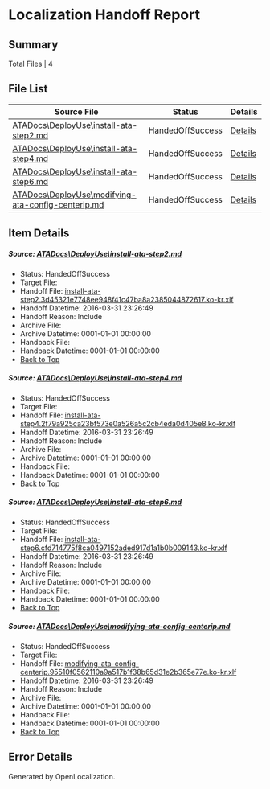 # <a name='report-top'></a> Localization Handoff Report

## Summary
 Total Files | 4

## File List
 Source File | Status | Details 
 ----------- | ------ | ------- 
 [ATADocs\DeployUse\install-ata-step2.md](https://github.com/Microsoft/ATADocs-pr/blob/52ab0691ed1997c76d7411d7a45393efa6b0518c/ATADocs/DeployUse/install-ata-step2.md) | HandedOffSuccess | [Details](#3ddbf8a1b6181c1c1b97e6faf9ee815d7edced2712)
 [ATADocs\DeployUse\install-ata-step4.md](https://github.com/Microsoft/ATADocs-pr/blob/52ab0691ed1997c76d7411d7a45393efa6b0518c/ATADocs/DeployUse/install-ata-step4.md) | HandedOffSuccess | [Details](#6170140efb5bff068840f72838a8b248f8e42ae114)
 [ATADocs\DeployUse\install-ata-step6.md](https://github.com/Microsoft/ATADocs-pr/blob/52ab0691ed1997c76d7411d7a45393efa6b0518c/ATADocs/DeployUse/install-ata-step6.md) | HandedOffSuccess | [Details](#417943115718148fea9f61b06b7962c9a355dce016)
 [ATADocs\DeployUse\modifying-ata-config-centerip.md](https://github.com/Microsoft/ATADocs-pr/blob/52ab0691ed1997c76d7411d7a45393efa6b0518c/ATADocs/DeployUse/modifying-ata-config-centerip.md) | HandedOffSuccess | [Details](#f02c908e012c294973ef05971b13d3fec189e30848)

## Item Details
##### <a name='3ddbf8a1b6181c1c1b97e6faf9ee815d7edced2712'></a> Source: [ATADocs\DeployUse\install-ata-step2.md](https://github.com/Microsoft/ATADocs-pr/blob/52ab0691ed1997c76d7411d7a45393efa6b0518c/ATADocs/DeployUse/install-ata-step2.md)
* Status: HandedOffSuccess
* Target File: 
* Handoff File: [install-ata-step2.3d45321e7748ee948f41c47ba8a2385044872617.ko-kr.xlf](https://github.com/Microsoft/EM.handoff/blob/723c48ca7401565ec7b2d6aed191e0917678a724/ol-handoff/Microsoft/ATADocs-pr.ko-kr/master/install-ata-step2.3d45321e7748ee948f41c47ba8a2385044872617.ko-kr.xlf)
* Handoff Datetime: 2016-03-31 23:26:49
* Handoff Reason: Include
* Archive File: 
* Archive Datetime: 0001-01-01 00:00:00
* Handback File: 
* Handback Datetime: 0001-01-01 00:00:00
* [Back to Top](#report-top)

##### <a name='6170140efb5bff068840f72838a8b248f8e42ae114'></a> Source: [ATADocs\DeployUse\install-ata-step4.md](https://github.com/Microsoft/ATADocs-pr/blob/52ab0691ed1997c76d7411d7a45393efa6b0518c/ATADocs/DeployUse/install-ata-step4.md)
* Status: HandedOffSuccess
* Target File: 
* Handoff File: [install-ata-step4.2f79a925ca23bf573e0a526a5c2cb4eda0d405e8.ko-kr.xlf](https://github.com/Microsoft/EM.handoff/blob/723c48ca7401565ec7b2d6aed191e0917678a724/ol-handoff/Microsoft/ATADocs-pr.ko-kr/master/install-ata-step4.2f79a925ca23bf573e0a526a5c2cb4eda0d405e8.ko-kr.xlf)
* Handoff Datetime: 2016-03-31 23:26:49
* Handoff Reason: Include
* Archive File: 
* Archive Datetime: 0001-01-01 00:00:00
* Handback File: 
* Handback Datetime: 0001-01-01 00:00:00
* [Back to Top](#report-top)

##### <a name='417943115718148fea9f61b06b7962c9a355dce016'></a> Source: [ATADocs\DeployUse\install-ata-step6.md](https://github.com/Microsoft/ATADocs-pr/blob/52ab0691ed1997c76d7411d7a45393efa6b0518c/ATADocs/DeployUse/install-ata-step6.md)
* Status: HandedOffSuccess
* Target File: 
* Handoff File: [install-ata-step6.cfd714775f8ca0497152aded917d1a1b0b009143.ko-kr.xlf](https://github.com/Microsoft/EM.handoff/blob/723c48ca7401565ec7b2d6aed191e0917678a724/ol-handoff/Microsoft/ATADocs-pr.ko-kr/master/install-ata-step6.cfd714775f8ca0497152aded917d1a1b0b009143.ko-kr.xlf)
* Handoff Datetime: 2016-03-31 23:26:49
* Handoff Reason: Include
* Archive File: 
* Archive Datetime: 0001-01-01 00:00:00
* Handback File: 
* Handback Datetime: 0001-01-01 00:00:00
* [Back to Top](#report-top)

##### <a name='f02c908e012c294973ef05971b13d3fec189e30848'></a> Source: [ATADocs\DeployUse\modifying-ata-config-centerip.md](https://github.com/Microsoft/ATADocs-pr/blob/52ab0691ed1997c76d7411d7a45393efa6b0518c/ATADocs/DeployUse/modifying-ata-config-centerip.md)
* Status: HandedOffSuccess
* Target File: 
* Handoff File: [modifying-ata-config-centerip.95510f0562110a9a517b1f38b65d31e2b365e77e.ko-kr.xlf](https://github.com/Microsoft/EM.handoff/blob/723c48ca7401565ec7b2d6aed191e0917678a724/ol-handoff/Microsoft/ATADocs-pr.ko-kr/master/modifying-ata-config-centerip.95510f0562110a9a517b1f38b65d31e2b365e77e.ko-kr.xlf)
* Handoff Datetime: 2016-03-31 23:26:49
* Handoff Reason: Include
* Archive File: 
* Archive Datetime: 0001-01-01 00:00:00
* Handback File: 
* Handback Datetime: 0001-01-01 00:00:00
* [Back to Top](#report-top)


## Error Details

Generated by OpenLocalization.
